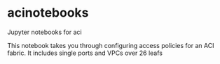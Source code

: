 # acinotebooks
Jupyter notebooks for aci

This notebook takes you through configuring access policies for an ACI fabric. It includes single ports and VPCs over 26 leafs
